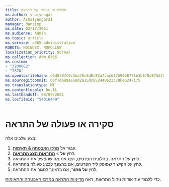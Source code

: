 ```yaml
---
title: סקירה או פעולה של התראה
ms.author: v-aiyengar
author: AshaIyengar21
manager: dansimp
ms.date: 02/17/2021
ms.audience: Admin
ms.topic: article
ms.service: o365-administration
ROBOTS: NOINDEX, NOFOLLOW
localization_priority: Normal
ms.collection: Adm_O365
ms.custom:
- "3200002"
- "7670"
ms.openlocfilehash: d6d8f87c9c1ba76c6d0c83a7cac6f259028771e3b1f8d8755729381f79f5b342
ms.sourcegitcommit: b5f7da89a650d2915dc652449623c78be6247175
ms.translationtype: MT
ms.contentlocale: he-IL
ms.lasthandoff: 08/05/2021
ms.locfileid: "54016449"
---
```

# <a name="review-or-act-on-an-alert"></a>סקירה או פעולה של התראה

בצע שלבים אלה:

1. עבור אל [מרכז האבטחה & תאימות](https://go.microsoft.com/fwlink/p/?linkid=2077143).
1. לחץ **על**  >  **[התראות הצג התראות](https://go.microsoft.com/fwlink/?linkid=2103301)**.
1. לחץ על התראה. בחלונית הפרטים, הצג את מה שהפעיל את ההתראה.
1. לחץ על הקישור שסופק ליד הפרטים, אם ברצונך לבצע פעולה בהתראה.
1. לחץ **על פתור**, אם ברצונך לסגור את ההתראה.

כדי ללמוד עוד אודות ניהול התראות, ראה [מדיניות התראה במרכז האבטחה והתאימות](https://go.microsoft.com/fwlink/?linkid=2103211).

